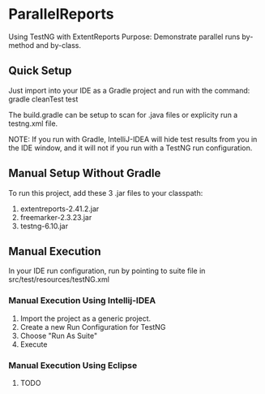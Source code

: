 # ParallelReports
 
Using TestNG with ExtentReports
Purpose: Demonstrate parallel runs by-method and by-class.

## Quick Setup

Just import into your IDE as a Gradle project and run with the command:
gradle cleanTest test

The build.gradle can be setup to scan for .java files or explicity run a testng.xml file.

NOTE: If you run with Gradle, IntelliJ-IDEA will hide test results from you in the IDE window, and it will not if you run with a TestNG run configuration.

## Manual Setup Without Gradle

To run this project, add these 3 .jar files to your classpath:

1. extentreports-2.41.2.jar
2. freemarker-2.3.23.jar
3. testng-6.10.jar

## Manual Execution

In your IDE run configuration, run by pointing to suite file in src/test/resources/testNG.xml

### Manual Execution Using Intellij-IDEA

1. Import the project as a generic project.
2. Create a new Run Configuration for TestNG
3. Choose "Run As Suite"
4. Execute

### Manual Execution Using Eclipse

1. TODO


